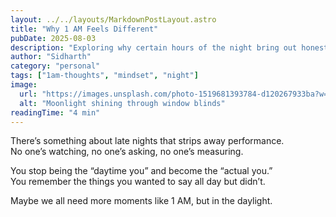 ```yaml
---
layout: ../../layouts/MarkdownPostLayout.astro
title: "Why 1 AM Feels Different"
pubDate: 2025-08-03
description: "Exploring why certain hours of the night bring out honesty and depth."
author: "Sidharth"
category: "personal"
tags: ["1am-thoughts", "mindset", "night"]
image:
  url: "https://images.unsplash.com/photo-1519681393784-d120267933ba?w=600&auto=format&fit=crop&q=60"
  alt: "Moonlight shining through window blinds"
readingTime: "4 min"
---
```


There’s something about late nights that strips away performance.  
No one’s watching, no one’s asking, no one’s measuring.  

You stop being the “daytime you” and become the “actual you.”  
You remember the things you wanted to say all day but didn’t.  

Maybe we all need more moments like 1 AM, but in the daylight.
